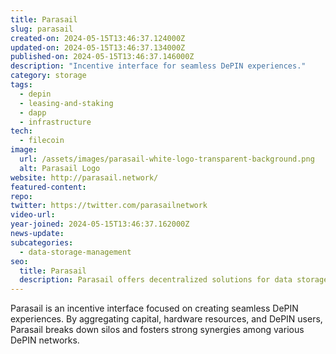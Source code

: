 ```yaml
---
title: Parasail
slug: parasail
created-on: 2024-05-15T13:46:37.124000Z
updated-on: 2024-05-15T13:46:37.134000Z
published-on: 2024-05-15T13:46:37.146000Z
description: "Incentive interface for seamless DePIN experiences."
category: storage
tags:
  - depin
  - leasing-and-staking
  - dapp
  - infrastructure
tech:
  - filecoin
image:
  url: /assets/images/parasail-white-logo-transparent-background.png
  alt: Parasail Logo
website: http://parasail.network/
featured-content:
repo:
twitter: https://twitter.com/parasailnetwork
video-url:
year-joined: 2024-05-15T13:46:37.162000Z
news-update:
subcategories:
  - data-storage-management
seo:
  title: Parasail
  description: Parasail offers decentralized solutions for data storage and management.
---
```


Parasail is an incentive interface focused on creating seamless DePIN experiences. By aggregating capital, hardware resources, and DePIN users, Parasail breaks down silos and fosters strong synergies among various DePIN networks.
